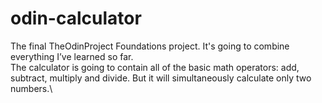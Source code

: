 # odin-calculator

The final TheOdinProject Foundations project. It's going to combine everything I’ve learned so far.\
The calculator is going to contain all of the basic math operators: add, subtract, multiply and divide. But it will simultaneously calculate only two numbers.\